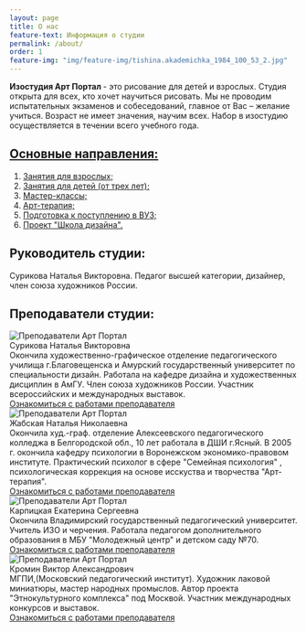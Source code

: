 ```yaml
---
layout: page
title: О нас
feature-text: Информация о студии
permalink: /about/
order: 1
feature-img: "img/feature-img/tishina.akademichka_1984_100_53_2.jpg"
---
```

<strong>Изостудия Арт Портал </strong> - это рисование для детей и взрослых. Студия открыта для всех, кто хочет научиться рисовать. Мы не проводим испытательных экзаменов и собеседований, главное от Вас – желание учиться. Возраст не имеет значения, научим всех. Набор в изостудию осуществляется в течении всего учебного года.
<h2  style="font-weight: bold;"><a href="{{ site.baseurl }}/programm/">Основные направления:</a></h2>
<ol>
  <li><a href="{{ site.baseurl }}/programm/index.html#lesson-for-adults">Занятия для взрослых;</a></li>
  <li><a href="{{ site.baseurl }}/programm/index.html#lesson-for-children">Занятия для детей (от трех лет);</a></li>
  <li><a href="{{ site.baseurl }}/programm/index.html#master-class">Мастер-классы;</a></li>
  <li><a href="{{ site.baseurl }}/art-therapy/">Арт-терапия;</a></li>
  <li><a href="{{ site.baseurl }}/programm/index.html#preparation-for-exams">Подготовка к поступлению в ВУЗ;</a></li>
<!--   <li><a href="{{ site.baseurl }}/programm/index.html#academic-program">Академическая программа;</a></li> -->
  <li><a href="{{ site.baseurl }}/programm/index.html#school-of-design">Проект "Школа дизайна".</a></li>
</ol>
<h2 style="font-weight: bold;">Руководитель студии:</h2>
Сурикова Наталья Викторовна. Педагог высшей категории, дизайнер, член союза художников России.
<h2 style="font-weight: bold;">Преподаватели студии:</h2>
<div class="teachers">
    <div class="teachers-wrap">
        <div class="teachers__item-wrap">
            <div class="teachers__item">
                <div class="teachers__images">
                    <img src="{{ site.baseurl }}/img/teachers/avatar_1.jpg" alt="Преподаватели Арт Портал">
                </div>
                <div class="teachers__name">
                    <div class="teachers__name-wrap">
                        Сурикова Наталья Викторовна
                    </div>
                </div>
                <div class="teachers__text">
                    Окончила художественно-графическое отделение педагогического училища г.Благовещенска и Амурский государственный университет по специальности дизайн.
                    Работала на кафедре дизайна и художественных дисциплин в АмГУ. Член союза художников России. Участник всероссийских и международных выставок.
                </div>
                <div class="teachers__link">
                    <a href="{{ site.baseurl }}/teachers-gallery/#SurikovaNV" target="_blank">Ознакомиться с работами преподавателя</a>
                </div>
            </div>
        </div>
        <div class="teachers__item-wrap">
            <div class="teachers__item">
                <div class="teachers__images">
                    <img src="{{ site.baseurl }}/img/teachers/avatar_2.jpg" alt="Преподаватели Арт Портал">
                </div>
                <div class="teachers__name">
                    <div class="teachers__name-wrap">
                        Жабская Наталья Николаевна
                    </div>
                </div>
                <div class="teachers__text">
                    Окончила худ.-граф. отделение Алексеевского педагогического колледжа в Белгородской обл., 10 лет работала в ДШИ г.Ясный. В 2005 г. окончила кафедру психологии в Воронежском экономико-правовом институте. Практический психолог в сфере "Семейная психология" , психологическая коррекция на основе исскуства и творчества "Арт-терапия". 
                </div>
                <div class="teachers__link">
                    <a href="{{ site.baseurl }}/teachers-gallery/#ZhabskayaNN" target="_blank">Ознакомиться с работами преподавателя</a>
                </div>
            </div>
        </div>
        <div class="teachers__item-wrap">
            <div class="teachers__item">
                <div class="teachers__images">
                    <img src="{{ site.baseurl }}/img/teachers/avatar_3.jpg" alt="Преподаватели Арт Портал">
                </div>
                <div class="teachers__name">
                    <div class="teachers__name-wrap">
                        Карпицкая Екатерина Сергеевна
                    </div>
                </div>
                <div class="teachers__text">
                    Окончила Владимирский государственный педагогический университет. Учитель ИЗО и черчения. Работала педагогом дополнительного образования в МБУ "Молодежный центр" и детском саду №70. 
                </div>
                <div class="teachers__link">
                    <a href="{{ site.baseurl }}/teachers-gallery/#KarpitskayaES" target="_blank">Ознакомиться с работами преподавателя</a>
                </div>
            </div>
        </div>
<!--         <div class="teachers__item-wrap">
            <div class="teachers__item">
                <div class="teachers__images">
                    <img src="{{ site.baseurl }}/img/teachers/avatar_4.jpg" alt="Преподаватели Арт Портал">
                </div>
                <div class="teachers__name">
                    <div class="teachers__name-wrap">
                        Князева Наталья Викторовна
                    </div>
                </div>
                <div class="teachers__text">
                    Окончила художественно-графический факультет ВГПУ. Художник иллюстратор, дизайнер. Работала на производстве детских развивающих игрушек. Долгое время сотрудничает с издательством "Дюна", где является автором иллюстраций множества учебников и методических пособий.
                </div>
                <div class="teachers__link">
                    <a href="{{ site.baseurl }}/teachers-gallery/#KnyazevaNV" target="_blank">Ознакомиться с работами преподавателя</a>
                </div>
            </div>
        </div> -->
        <div class="teachers__item-wrap">
            <div class="teachers__item">
                <div class="teachers__images">
                    <img src="{{ site.baseurl }}/img/teachers/avatar_5.jpg" alt="Преподаватели Арт Портал">
                </div>
                <div class="teachers__name">
                    <div class="teachers__name-wrap">
                        Кромин Виктор Александрович
                    </div>
                </div>
                <div class="teachers__text">
                    МГПИ,(Московский педагогический институт). Художник лаковой миниатюры, мастер народных промыслов. Автор проекта "Этнокультурного комплекса" под Москвой. Участник международных конкурсов и выставок.
                </div>
                <div class="teachers__link">
                    <a href="{{ site.baseurl }}/teachers-gallery/#KrominVA" target="_blank">Ознакомиться с работами преподавателя</a>
                </div>
            </div>
        </div>
    </div>
</div>
